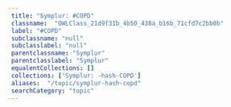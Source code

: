 ```yaml
--- 
 title: "Symplur: #COPD" 
 classname:  "OWLClass_21d9f31b_4b50_438a_b16b_71cfd7c2bb0b" 
 label: "#COPD" 
 subclassname: "null" 
 subclasslabel: "null" 
 parentclassname: "Symplur" 
 parentclasslabel: "Symplur" 
 equalentCollections: [] 
 collections: ['Symplur: -hash-COPD']
 aliases:  "/topic/symplur-hash-copd"  
 searchCategory: "topic" 
---
```

